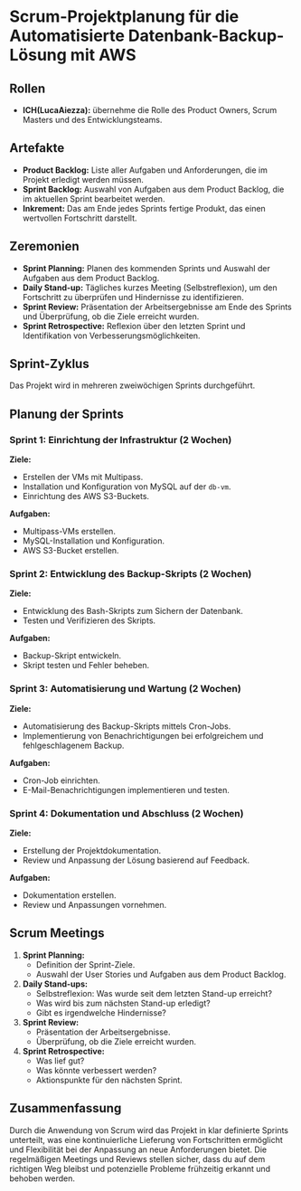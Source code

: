 # Scrum-Projektplanung für die Automatisierte Datenbank-Backup-Lösung mit AWS

## Rollen

- **ICH(LucaAiezza):** übernehme die Rolle des Product Owners, Scrum Masters und des Entwicklungsteams.

## Artefakte

- **Product Backlog:** Liste aller Aufgaben und Anforderungen, die im Projekt erledigt werden müssen.
- **Sprint Backlog:** Auswahl von Aufgaben aus dem Product Backlog, die im aktuellen Sprint bearbeitet werden.
- **Inkrement:** Das am Ende jedes Sprints fertige Produkt, das einen wertvollen Fortschritt darstellt.

## Zeremonien

- **Sprint Planning:** Planen des kommenden Sprints und Auswahl der Aufgaben aus dem Product Backlog.
- **Daily Stand-up:** Tägliches kurzes Meeting (Selbstreflexion), um den Fortschritt zu überprüfen und Hindernisse zu identifizieren.
- **Sprint Review:** Präsentation der Arbeitsergebnisse am Ende des Sprints und Überprüfung, ob die Ziele erreicht wurden.
- **Sprint Retrospective:** Reflexion über den letzten Sprint und Identifikation von Verbesserungsmöglichkeiten.

## Sprint-Zyklus

Das Projekt wird in mehreren zweiwöchigen Sprints durchgeführt.

## Planung der Sprints

### Sprint 1: Einrichtung der Infrastruktur (2 Wochen)

**Ziele:**

- Erstellen der VMs mit Multipass.
- Installation und Konfiguration von MySQL auf der `db-vm`.
- Einrichtung des AWS S3-Buckets.

**Aufgaben:**

- Multipass-VMs erstellen.
- MySQL-Installation und Konfiguration.
- AWS S3-Bucket erstellen.

### Sprint 2: Entwicklung des Backup-Skripts (2 Wochen)

**Ziele:**

- Entwicklung des Bash-Skripts zum Sichern der Datenbank.
- Testen und Verifizieren des Skripts.

**Aufgaben:**

- Backup-Skript entwickeln.
- Skript testen und Fehler beheben.

### Sprint 3: Automatisierung und Wartung (2 Wochen)

**Ziele:**

- Automatisierung des Backup-Skripts mittels Cron-Jobs.
- Implementierung von Benachrichtigungen bei erfolgreichem und fehlgeschlagenem Backup.

**Aufgaben:**

- Cron-Job einrichten.
- E-Mail-Benachrichtigungen implementieren und testen.

### Sprint 4: Dokumentation und Abschluss (2 Wochen)

**Ziele:**

- Erstellung der Projektdokumentation.
- Review und Anpassung der Lösung basierend auf Feedback.

**Aufgaben:**

- Dokumentation erstellen.
- Review und Anpassungen vornehmen.

## Scrum Meetings

1. **Sprint Planning:**
   - Definition der Sprint-Ziele.
   - Auswahl der User Stories und Aufgaben aus dem Product Backlog.
2. **Daily Stand-ups:**
   - Selbstreflexion: Was wurde seit dem letzten Stand-up erreicht?
   - Was wird bis zum nächsten Stand-up erledigt?
   - Gibt es irgendwelche Hindernisse?
3. **Sprint Review:**
   - Präsentation der Arbeitsergebnisse.
   - Überprüfung, ob die Ziele erreicht wurden.
4. **Sprint Retrospective:**
   - Was lief gut?
   - Was könnte verbessert werden?
   - Aktionspunkte für den nächsten Sprint.

## Zusammenfassung

Durch die Anwendung von Scrum wird das Projekt in klar definierte Sprints unterteilt, was eine kontinuierliche Lieferung von Fortschritten ermöglicht und Flexibilität bei der Anpassung an neue Anforderungen bietet. Die regelmäßigen Meetings und Reviews stellen sicher, dass du auf dem richtigen Weg bleibst und potenzielle Probleme frühzeitig erkannt und behoben werden.
